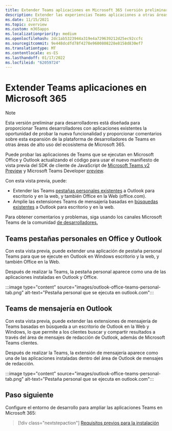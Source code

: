 ```yaml
---
title: Extender Teams aplicaciones en Microsoft 365 (versión preliminar)
description: Extender las experiencias Teams aplicaciones a otras áreas de uso alto de Microsoft 365
ms.date: 11/15/2021
ms.topic: overview
ms.custom: m365apps
ms.localizationpriority: medium
ms.openlocfilehash: 2dc1ab5323944a319e4a729639212d25ec92ccfc
ms.sourcegitcommit: 9e448dcdfd78f4278e9600808228e8158d830ef7
ms.translationtype: MT
ms.contentlocale: es-ES
ms.lasthandoff: 01/17/2022
ms.locfileid: "62059724"
---
```

# <a name="extend-teams-apps-across-microsoft-365"></a>Extender Teams aplicaciones en Microsoft 365

> [!NOTE]
> Esta versión preliminar para desarrolladores está diseñada para proporcionar Teams desarrolladores con [](/microsoftteams/platform/feedback) aplicaciones existentes la oportunidad de probar la nueva funcionalidad y proporcionar comentarios sobre esta expansión de la plataforma de desarrolladores de Teams en otras áreas de alto uso del ecosistema de Microsoft 365.

Puede probar las aplicaciones de Teams que se ejecutan en Microsoft Office y Outlook actualizando el código para usar el nuevo manifiesto de vista previa del SDK de cliente de JavaScript de [Microsoft Teams v2 Preview](using-teams-client-sdk-preview.md) y Microsoft Teams Developer [preview](../resources/schema/manifest-schema-dev-preview.md).

Con esta vista previa, puede:

- Extender las Teams [pestañas personales existentes](/microsoftteams/platform/tabs/how-to/create-personal-tab) a Outlook para escritorio y en la web, y también Office en la Web (office.com).
- Amplíe las extensiones Teams de mensajería basadas en [búsquedas existentes](/microsoftteams/platform/messaging-extensions/how-to/search-commands/define-search-command) a Outlook para escritorio y en la web.

Para obtener comentarios y problemas, siga usando los canales Microsoft Teams de la comunidad [de desarrolladores.](/microsoftteams/platform/feedback)

## <a name="teams-personal-tabs-in-office-and-outlook"></a>Teams pestañas personales en Office y Outlook

Con esta vista previa, puede extender una aplicación de pestaña personal Teams para que se ejecute en Outlook en Windows escritorio y la web, y también Office en la Web.

Después de realizar la Teams, la pestaña personal aparece como una de las aplicaciones instaladas en Outlook y Office.

:::image type="content" source="images/outlook-office-teams-personal-tab.png" alt-text="Pestaña personal que se ejecuta en outlook.com":::

## <a name="teams-messaging-extensions-in-outlook"></a>Teams de mensajería en Outlook

Con esta vista previa, puede extender las extensiones de mensajería de Teams basadas en búsqueda a un escritorio de Outlook en la Web y Windows, lo que permite a los clientes buscar y compartir resultados a través del área de mensajes de redacción de Outlook, además de Microsoft Teams clientes.

Después de realizar la Teams, la extensión de mensajería aparece como una de las aplicaciones instaladas dentro del área de Outlook de mensajes de redacción.

:::image type="content" source="images/outlook-office-teams-personal-tab.png" alt-text="Pestaña personal que se ejecuta en outlook.com":::

## <a name="next-step"></a>Paso siguiente

Configure el entorno de desarrollo para ampliar las aplicaciones Teams en Microsoft 365:

> [!div class="nextstepaction"]
> [Requisitos previos para la instalación](prerequisites.md)
